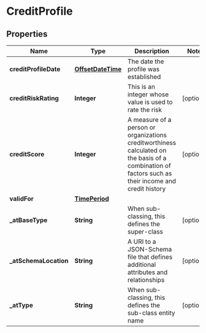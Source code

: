 # CreditProfile

## Properties
Name | Type | Description | Notes
------------ | ------------- | ------------- | -------------
**creditProfileDate** | [**OffsetDateTime**](OffsetDateTime.md) | The date the profile was established | 
**creditRiskRating** | **Integer** | This is an integer whose value is used to rate the risk |  [optional]
**creditScore** | **Integer** | A measure of a person or organizations creditworthiness calculated on the basis of a combination of factors such as their income and credit history |  [optional]
**validFor** | [**TimePeriod**](TimePeriod.md) |  | 
**_atBaseType** | **String** | When sub-classing, this defines the super-class |  [optional]
**_atSchemaLocation** | **String** | A URI to a JSON-Schema file that defines additional attributes and relationships |  [optional]
**_atType** | **String** | When sub-classing, this defines the sub-class entity name |  [optional]
